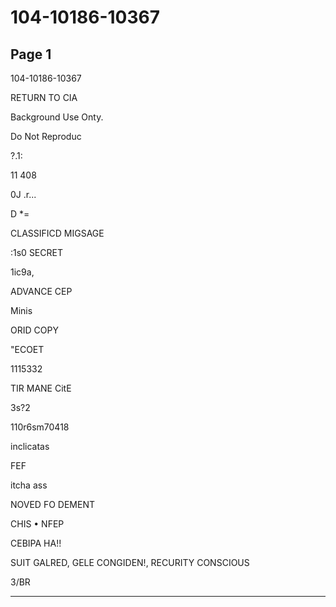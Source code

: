 # 104-10186-10367

## Page 1

104-10186-10367

RETURN TO CIA

Background Use Onty.

Do Not Reproduc

?.1:

11 408

0J .r...

D *=

CLASSIFICD MIGSAGE

:1s0 SECRET

1ic9a,

ADVANCE CEP

Minis

ORID COPY

"ECOET

1115332

TIR MANE CitE

3s?2

110r6sm70418

inclicatas

FEF

itcha ass

NOVED FO DEMENT

CHIS • NFEP

CEBIPA HA!!

SUIT GALRED, GELE CONGIDEN!, RECURITY CONSCIOUS

3/BR

---


